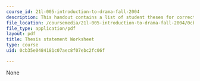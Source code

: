```yaml
---
course_id: 21l-005-introduction-to-drama-fall-2004
description: This handout contains a list of student theses for correction and revision.
file_location: /coursemedia/21l-005-introduction-to-drama-fall-2004/0cb35e0484181c07aec8f07ebc2fc06f_thesis_worksheet.pdf
file_type: application/pdf
layout: pdf
title: Thesis statement Worksheet
type: course
uid: 0cb35e0484181c07aec8f07ebc2fc06f

---
```

None